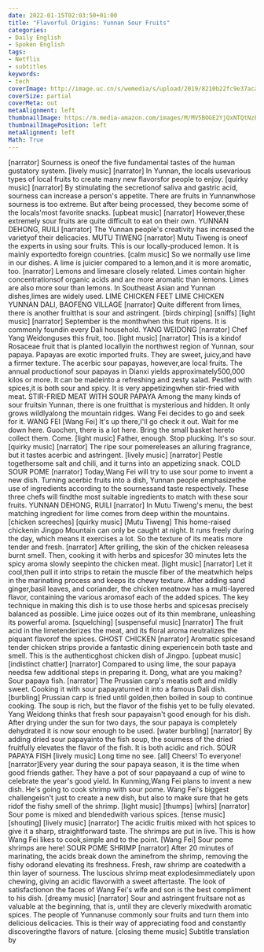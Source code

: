 ```yaml
---
date: 2022-01-15T02:03:50+01:00
title: "Flavorful Origins: Yunnan Sour Fruits"
categories:
- Daily English
- Spoken English
tags:
- Netflix
- subtitles
keywords:
- tech
coverImage: http://image.uc.cn/s/wemedia/s/upload/2019/8210b22fc9e37aca838cb7be16700b57.jpg
coverSize: partial
coverMeta: out
metaAlignment: left
thumbnailImage: https://m.media-amazon.com/images/M/MV5BOGE2YjQxNTQtNzE5Mi00Y2E2LTg3YTItZTViMzBiNmUyY2E0XkEyXkFqcGdeQXVyODYyNTM1Nzk@._V1_.jpg
thumbnailImagePosition: left
metaAlignment: left
Math: True
---
```

<!--more-->
[narrator] Sourness is oneof the five fundamental tastes
of the human gustatory system.
[lively music]
[narrator] In Yunnan, the locals usevarious types of local fruits
to create many new flavorsfor people to enjoy.
[quirky music]
[narrator] By stimulating the secretionof saliva and gastric acid,
sourness can increase a person's appetite.
There are fruits in Yunnanwhose sourness is too extreme.
But after being processed,
they become some of the locals'most favorite snacks.
[upbeat music]
[narrator] However,these extremely sour fruits
are quite difficult to eat on their own.
YUNNAN DEHONG, RUILI
[narrator] The Yunnan people's creativity
has increased the varietyof their delicacies.
MUTU TIWENG
[narrator] Mutu Tiweng is oneof the experts in using sour fruits.
This is our locally-produced lemon.
It is mainly exportedto foreign countries.
[calm music]
So we normally use lime in our dishes.
A lime is juicier compared to a lemon,and it is more aromatic, too.
[narrator] Lemons and limesare closely related.
Limes contain higher concentrationsof organic acids
and are more aromatic than lemons.
Limes are also more sour than lemons.
In Southeast Asian and Yunnan dishes,limes are widely used.
LIME CHICKEN FEET
LIME CHICKEN
YUNNAN DALI, BAOFENG VILLAGE
[narrator] Quite different from limes,
there is another fruitthat is sour and astringent.
[birds chirping]
[sniffs]
[light music]
[narrator] September is the monthwhen this fruit ripens.
It is commonly foundin every Dali household.
YANG WEIDONG
[narrator] Chef Yang Weidonguses this fruit, too.
[light music]
[narrator] This is a kindof Rosaceae fruit
that is planted locallyin the northwest region of Yunnan,
sour papaya.
Papayas are exotic imported fruits.
They are sweet, juicy,and have a firmer texture.
The acerbic sour papayas, however,are local fruits.
The annual productionof sour papayas in Dianxi
yields approximately500,000 kilos or more.
It can be madeinto a refreshing and zesty salad.
Pestled with spices,it is both sour and spicy.
It is very appetizingwhen stir-fried with meat.
STIR-FRIED MEAT WITH SOUR PAPAYA
Among the many kinds of sour fruitsin Yunnan,
there is one fruitthat is mysterious and hidden.
It only grows wildlyalong the mountain ridges.
Wang Fei decides to go and seek for it.
WANG FEI
[Wang Fei] It's up there,I'll go check it out.
Wait for me down here.
Guochen, there is a lot here.
Bring the small basket hereto collect them.
Come.
[light music]
Father, enough. Stop plucking.
It's so sour.
[quirky music]
[narrator] The ripe sour pomereleases an alluring fragrance,
but it tastes acerbic and astringent.
[lively music]
[narrator] Pestle togethersome salt and chili,
and it turns into an appetizing snack.
COLD SOUR POME
[narrator] Today,Wang Fei will try to use sour pome
to invent a new dish.
Turning acerbic fruits into a dish,
Yunnan people emphasizethe use of ingredients
according to the sournessand taste respectively.
These three chefs will findthe most suitable ingredients
to match with these sour fruits.
YUNNAN DEHONG, RUILI
[narrator] In Mutu Tiweng's menu,
the best matching ingredient for lime
comes from deep within the mountains.
[chicken screeches]
[quirky music]
[Mutu Tiweng] This home-raised chickenin Jingpo Mountain
can only be caught at night.
It runs freely during the day,
which means it exercises a lot.
So the texture of its meatis more tender and fresh.
[narrator] After grilling,
the skin of the chicken releasesa burnt smell.
Then, cooking it with herbs and spicesfor 30 minutes
lets the spicy aroma slowly seepinto the chicken meat.
[light music]
[narrator] Let it cool,then pull it into strips
to retain the muscle fiber of the meatwhich helps in the marinating process
and keeps its chewy texture.
After adding sand ginger,basil leaves, and coriander,
the chicken meatnow has a multi-layered flavor,
containing the various aromasof each of the added spices.
The key technique in making this dish
is to use those herbs and spicesas precisely balanced as possible.
Lime juice oozes out of its thin membrane,
unleashing its powerful aroma.
[squelching]
[suspenseful music]
[narrator] The fruit acid in the limetenderizes the meat,
and its floral aroma
neutralizes the piquant flavorof the spices.
GHOST CHICKEN
[narrator] Aromatic spicesand tender chicken strips
provide a fantastic dining experiencein both taste and smell.
This is the authenticghost chicken dish of Jingpo.
[upbeat music]
[indistinct chatter]
[narrator] Compared to using lime,
the sour papaya needsa few additional steps in preparing it.
Dong, what are you making?
Sour papaya fish.
[narrator] The Prussian carp's meatis soft and mildly sweet.
Cooking it with sour papayaturned it into a famous Dali dish.
[burbling]
Prussian carp is fried until golden,then boiled in soup to continue cooking.
The soup is rich,
but the flavor of the fishis yet to be fully elevated.
Yang Weidong thinks that fresh sour papayaisn't good enough for his dish.
After drying under the sun for two days,
the sour papaya is completely dehydrated
it is now sour enough to be used.
[water burbling]
[narrator] By adding dried sour papayainto the fish soup,
the sourness of the dried fruitfully elevates the flavor of the fish.
It is both acidic and rich.
SOUR PAPAYA FISH
[lively music]
Long time no see.
[all] Cheers!
To everyone!
[narrator]Every year during the sour papaya season,
it is the time when good friends gather.
They have a pot of sour papayaand a cup of wine
to celebrate the year's good yield.
In Kunming,Wang Fei plans to invent a new dish.
He's going to cook shrimp with sour pome.
Wang Fei's biggest challengeisn't just to create a new dish,
but also to make sure that he gets ridof the fishy smell of the shrimp.
[light music]
[thumps]
[whirs]
[narrator] Sour pome is mixed and blendedwith various spices.
[tense music]
[shouting]
[lively music]
[narrator] The acidic fruitis mixed with hot spices
to give it a sharp, straightforward taste.
The shrimps are put in live.
This is how Wang Fei likes to cook,simple and to the point.
[Wang Fei] Sour pome shrimps are here!
SOUR POME SHRIMP
[narrator] After 20 minutes of marinating,
the acids break down the aminefrom the shrimp,
removing the fishy odorand elevating its freshness.
Fresh, raw shrimp are coatedwith a thin layer of sourness.
The luscious shrimp meat explodesimmediately upon chewing,
giving an acidic flavorwith a sweet aftertaste.
The look of satisfactionon the faces of Wang Fei's wife and son
is the best compliment to his dish.
[dreamy music]
[narrator] Sour and astringent fruitsare not as valuable at the beginning,
that is, until they are cleverly mixedwith aromatic spices.
The people of Yunnanuse commonly sour fruits
and turn them into delicious delicacies.
This is their way of appreciating food
and constantly discoveringthe flavors of nature.
[closing theme music]
Subtitle translation by
